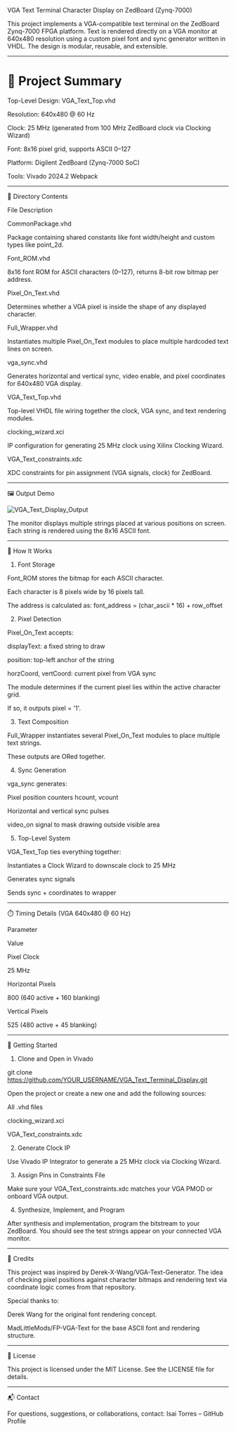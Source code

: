 VGA Text Terminal Character Display on ZedBoard (Zynq-7000)

This project implements a VGA-compatible text terminal on the ZedBoard Zynq-7000 FPGA platform. Text is rendered directly on a VGA monitor at 640x480 resolution using a custom pixel font and sync generator written in VHDL. The design is modular, reusable, and extensible.

---

# 🧠 Project Summary

Top-Level Design: VGA_Text_Top.vhd

Resolution: 640x480 @ 60 Hz

Clock: 25 MHz (generated from 100 MHz ZedBoard clock via Clocking Wizard)

Font: 8x16 pixel grid, supports ASCII 0–127

Platform: Digilent ZedBoard (Zynq-7000 SoC)

Tools: Vivado 2024.2 Webpack

---

📂 Directory Contents

File Description

CommonPackage.vhd

Package containing shared constants like font width/height and custom types like point_2d.

Font_ROM.vhd

8x16 font ROM for ASCII characters (0–127), returns 8-bit row bitmap per address.

Pixel_On_Text.vhd

Determines whether a VGA pixel is inside the shape of any displayed character.

Full_Wrapper.vhd

Instantiates multiple Pixel_On_Text modules to place multiple hardcoded text lines on screen.

vga_sync.vhd

Generates horizontal and vertical sync, video enable, and pixel coordinates for 640x480 VGA display.

VGA_Text_Top.vhd

Top-level VHDL file wiring together the clock, VGA sync, and text rendering modules.

clocking_wizard.xci

IP configuration for generating 25 MHz clock using Xilinx Clocking Wizard.

VGA_Text_constraints.xdc

XDC constraints for pin assignment (VGA signals, clock) for ZedBoard.

---

🖼️ Output Demo

![VGA_Text_Display_Output](https://github.com/user-attachments/assets/eb43e76b-afbb-4f68-a728-d3858fb026e5)



The monitor displays multiple strings placed at various positions on screen. Each string is rendered using the 8x16 ASCII font.

---

🔧 How It Works

1. Font Storage

Font_ROM stores the bitmap for each ASCII character.

Each character is 8 pixels wide by 16 pixels tall.

The address is calculated as: font_address = (char_ascii * 16) + row_offset

2. Pixel Detection

Pixel_On_Text accepts:

displayText: a fixed string to draw

position: top-left anchor of the string

horzCoord, vertCoord: current pixel from VGA sync

The module determines if the current pixel lies within the active character grid.

If so, it outputs pixel = '1'.

3. Text Composition

Full_Wrapper instantiates several Pixel_On_Text modules to place multiple text strings.

These outputs are ORed together.

4. Sync Generation

vga_sync generates:

Pixel position counters hcount, vcount

Horizontal and vertical sync pulses

video_on signal to mask drawing outside visible area

5. Top-Level System

VGA_Text_Top ties everything together:

Instantiates a Clock Wizard to downscale clock to 25 MHz

Generates sync signals

Sends sync + coordinates to wrapper

---

⏱️ Timing Details (VGA 640x480 @ 60 Hz)

Parameter

Value

Pixel Clock

25 MHz

Horizontal Pixels

800 (640 active + 160 blanking)

Vertical Pixels

525 (480 active + 45 blanking)

---

🚀 Getting Started

1. Clone and Open in Vivado

git clone https://github.com/YOUR_USERNAME/VGA_Text_Terminal_Display.git

Open the project or create a new one and add the following sources:

All .vhd files

clocking_wizard.xci

VGA_Text_constraints.xdc

2. Generate Clock IP

Use Vivado IP Integrator to generate a 25 MHz clock via Clocking Wizard.

3. Assign Pins in Constraints File

Make sure your VGA_Text_constraints.xdc matches your VGA PMOD or onboard VGA output.

4. Synthesize, Implement, and Program

After synthesis and implementation, program the bitstream to your ZedBoard. You should see the test strings appear on your connected VGA monitor.

---

📜 Credits

This project was inspired by Derek-X-Wang/VGA-Text-Generator. The idea of checking pixel positions against character bitmaps and rendering text via coordinate logic comes from that repository.

Special thanks to:

Derek Wang for the original font rendering concept.

MadLittleMods/FP-VGA-Text for the base ASCII font and rendering structure.

---

📘 License

This project is licensed under the MIT License.
See the LICENSE file for details.

---

📬 Contact

For questions, suggestions, or collaborations, contact:
Isai Torres – GitHub Profile
